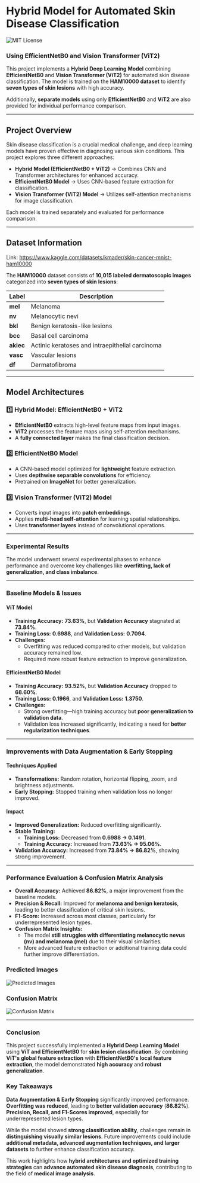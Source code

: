 # Hybrid Model for Automated Skin Disease Classification  

![MIT License](https://img.shields.io/badge/License-MIT-green.svg)

### Using EfficientNetB0 and Vision Transformer (ViT2)  



This project implements a **Hybrid Deep Learning Model** combining **EfficientNetB0** and **Vision Transformer (ViT2)** for automated skin disease classification. The model is trained on the **HAM10000 dataset** to identify **seven types of skin lesions** with high accuracy.  

Additionally, **separate models** using only **EfficientNetB0** and **ViT2** are also provided for individual performance comparison.  

---

## Project Overview  

Skin disease classification is a crucial medical challenge, and deep learning models have proven effective in diagnosing various skin conditions. This project explores three different approaches:  

- **Hybrid Model (EfficientNetB0 + ViT2)** → Combines CNN and Transformer architectures for enhanced accuracy.  
- **EfficientNetB0 Model** → Uses CNN-based feature extraction for classification.  
- **Vision Transformer (ViT2) Model** → Utilizes self-attention mechanisms for image classification.  

Each model is trained separately and evaluated for performance comparison.  

---

## Dataset Information  

Link: https://www.kaggle.com/datasets/kmader/skin-cancer-mnist-ham10000


The **HAM10000** dataset consists of **10,015 labeled dermatoscopic images** categorized into **seven types of skin lesions**:  

| Label | Description |  
|-------|------------|  
| **mel** | Melanoma |  
| **nv** | Melanocytic nevi |  
| **bkl** | Benign keratosis-like lesions |  
| **bcc** | Basal cell carcinoma |  
| **akiec** | Actinic keratoses and intraepithelial carcinoma |  
| **vasc** | Vascular lesions |  
| **df** | Dermatofibroma |  

---

## Model Architectures  

### 1️⃣ Hybrid Model: EfficientNetB0 + ViT2  
- **EfficientNetB0** extracts high-level feature maps from input images.  
- **ViT2** processes the feature maps using self-attention mechanisms.  
- A **fully connected layer** makes the final classification decision.  

### 2️⃣ EfficientNetB0 Model  
- A CNN-based model optimized for **lightweight** feature extraction.  
- Uses **depthwise separable convolutions** for efficiency.  
- Pretrained on **ImageNet** for better generalization.  

### 3️⃣ Vision Transformer (ViT2) Model  
- Converts input images into **patch embeddings**.  
- Applies **multi-head self-attention** for learning spatial relationships.  
- Uses **transformer layers** instead of convolutional operations.  

---

### **Experimental Results**  

The model underwent several experimental phases to enhance performance and overcome key challenges like **overfitting, lack of generalization, and class imbalance**.  

---

### **Baseline Models & Issues**  

#### **ViT Model**  
- **Training Accuracy:** **73.63%**, but **Validation Accuracy** stagnated at **73.84%**.  
- **Training Loss:** **0.6988**, and **Validation Loss:** **0.7094**.  
- **Challenges:**  
  - Overfitting was reduced compared to other models, but validation accuracy remained low.  
  - Required more robust feature extraction to improve generalization.  

#### **EfficientNetB0 Model**  
- **Training Accuracy:** **93.52%**, but **Validation Accuracy** dropped to **68.60%**.  
- **Training Loss:** **0.1966**, and **Validation Loss:** **1.3750**.  
- **Challenges:**  
  - Strong overfitting—high training accuracy but **poor generalization to validation data**.  
  - Validation loss increased significantly, indicating a need for **better regularization techniques**.  

---

### **Improvements with Data Augmentation & Early Stopping**  

#### **Techniques Applied**  
- **Transformations:** Random rotation, horizontal flipping, zoom, and brightness adjustments.  
- **Early Stopping:** Stopped training when validation loss no longer improved.  

#### **Impact**  
- **Improved Generalization:** Reduced overfitting significantly.  
- **Stable Training:**  
  - **Training Loss:** Decreased from **0.6988 → 0.1491**.  
  - **Training Accuracy:** Increased from **73.63% → 95.06%**.  
- **Validation Accuracy:** Increased from **73.84% → 86.82%**, showing strong improvement.  

---

### **Performance Evaluation & Confusion Matrix Analysis**  

- **Overall Accuracy:** Achieved **86.82%**, a major improvement from the baseline models.  
- **Precision & Recall:** Improved for **melanoma and benign keratosis**, leading to better classification of critical skin lesions.  
- **F1-Score:** Increased across most classes, particularly for underrepresented lesion types.  
- **Confusion Matrix Insights:**  
  - The model **still struggles with differentiating melanocytic nevus (nv) and melanoma (mel)** due to their visual similarities.  
  - More advanced feature extraction or additional training data could further improve differentiation.

### **Predicted Images**
![Predicted Images](https://github.com/user-attachments/assets/0baa50a2-efbc-45fe-98ca-7b05bd284753)

### **Confusion Matrix**
![Confusion Matrix](https://github.com/user-attachments/assets/2e591e7a-235c-42b6-93b6-f8d086650bb2)

---

### **Conclusion**  

This project successfully implemented a **Hybrid Deep Learning Model** using **ViT and EfficientNetB0** for **skin lesion classification**. By combining **ViT's global feature extraction** with **EfficientNetB0's local feature extraction**, the model demonstrated **high accuracy** and **robust generalization**.  

### **Key Takeaways**  
**Data Augmentation & Early Stopping** significantly improved performance.  
**Overfitting was reduced**, leading to **better validation accuracy** (**86.82%**).  
**Precision, Recall, and F1-Scores improved**, especially for underrepresented lesion types.  

While the model showed **strong classification ability**, challenges remain in **distinguishing visually similar lesions**. Future improvements could include **additional metadata, advanced augmentation techniques, and larger datasets** to further enhance classification accuracy.  

This work highlights how **hybrid architectures and optimized training strategies** can **advance automated skin disease diagnosis**, contributing to the field of **medical image analysis**. 
